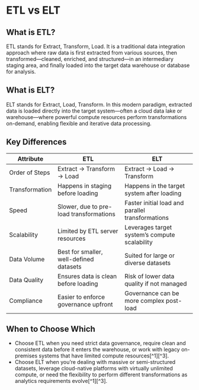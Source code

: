 # ETL vs ELT

## What is ETL?

ETL stands for Extract, Transform, Load. It is a traditional data integration approach where raw data is first extracted from various sources, then transformed—cleaned, enriched, and structured—in an intermediary staging area, and finally loaded into the target data warehouse or database for analysis.

## What is ELT?

ELT stands for Extract, Load, Transform. In this modern paradigm, extracted data is loaded directly into the target system—often a cloud data lake or warehouse—where powerful compute resources perform transformations on-demand, enabling flexible and iterative data processing.

## Key Differences

| Attribute          | ETL                                            | ELT                                           |
|--------------------|------------------------------------------------|-----------------------------------------------|
| Order of Steps     | Extract → Transform → Load                     | Extract → Load → Transform                    |
| Transformation     | Happens in staging before loading              | Happens in the target system after loading    |
| Speed              | Slower, due to pre-load transformations        | Faster initial load and parallel transformations |
| Scalability        | Limited by ETL server resources                | Leverages target system’s compute scalability |
| Data Volume        | Best for smaller, well-defined datasets        | Suited for large or diverse datasets          |
| Data Quality       | Ensures data is clean before loading           | Risk of lower data quality if not managed     |
| Compliance         | Easier to enforce governance upfront           | Governance can be more complex post-load      |

## When to Choose Which

- Choose ETL when you need strict data governance, require clean and consistent data before it enters the warehouse, or work with legacy on-premises systems that have limited compute resources[^1][^3].  
- Choose ELT when you’re dealing with massive or semi-structured datasets, leverage cloud-native platforms with virtually unlimited compute, or need the flexibility to perform different transformations as analytics requirements evolve[^1][^3].  
